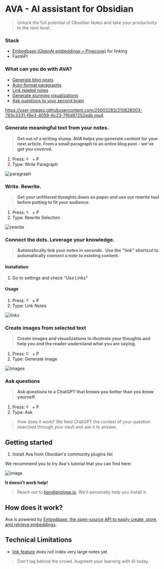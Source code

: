 
# AVA - AI assistant for Obsidian

> Unlock the full potential of Obsidian Notes and take your productivity to the next level.

### Stack

- [Embedbase (OpenAI embeddings + Pinecone)](https://github.com/another-ai/embedbase) for linking
- FastAPI

### What can you do with AVA?

- [Generate blog posts](https://github.com/louis030195/obsidian-ava/blob/main/README.md#generate-meaningful-text-from-your-notes)
- [Auto-format paragraphs](https://github.com/louis030195/obsidian-ava/blob/main/README.md#write-rewrite)
- [Link related notes](https://github.com/louis030195/obsidian-ava/blob/main/README.md#connect-the-dots-leverage-your-knowledge)
- [Generate stunning visualizations](https://github.com/louis030195/obsidian-ava/blob/main/README.md#create-images-from-selected-text)
- [Ask questions to your second brain](https://github.com/louis030195/obsidian-ava/blob/main/README.md#ask-questions)

https://user-images.githubusercontent.com/25003283/210828303-793c3331-f9e3-4059-9c23-7f6d97252edb.mp4



### Generate meaningful text from your notes.

> **Get out of a writing slump. AVA helps you generate content for your next article. From a small paragraph to an entire blog post - we've got you covered.**

1. Press: <img  alt="cmd" src="https://upload.wikimedia.org/wikipedia/commons/thumb/8/8b/Looped_square_on_white_background.svg/560px-Looped_square_on_white_background.svg.png?20071209071920" width="16" height="16"> + P
2. Type: Write Paragraph

![paragraph](https://user-images.githubusercontent.com/11430621/207849826-aa59103a-3e60-47ec-85bd-45076ebf8960.gif)

### Write. Rewrite.

> **Get your unfiltered thoughts down on paper and use our rewrite tool before putting to fit your audience.**

1. Press: <img  alt="cmd" src="https://upload.wikimedia.org/wikipedia/commons/thumb/8/8b/Looped_square_on_white_background.svg/560px-Looped_square_on_white_background.svg.png?20071209071920" width="16" height="16"> + P
2. Type: Rewrite Selection

![rewrite](https://user-images.githubusercontent.com/25003283/213139728-23ad27fa-1c05-4e58-8bad-5ec41768d1e5.gif)


### Connect the dots. Leverage your knowledge.

> **Automatically link your notes in seconds.  Use the "link" shortcut to automatically connect a note to existing content.**

#### Installation

1. Go to settings and check "Use Links"

#### Usage

1. Press: <img  alt="cmd" src="https://upload.wikimedia.org/wikipedia/commons/thumb/8/8b/Looped_square_on_white_background.svg/560px-Looped_square_on_white_background.svg.png?20071209071920" width="16" height="16"> + P
2. Type: Link Notes

![links](https://user-images.githubusercontent.com/25003283/213157399-03c9a557-8105-4ec8-b5c6-2487b636abd7.gif)


### Create images from selected text

> **Create images and visualizations to illustrate your thoughts and help you and the reader understand what you are saying.**

1. Press: <img  alt="cmd" src="https://upload.wikimedia.org/wikipedia/commons/thumb/8/8b/Looped_square_on_white_background.svg/560px-Looped_square_on_white_background.svg.png?20071209071920" width="16" height="16"> + P
2. Type: Generate Image

![images](https://user-images.githubusercontent.com/25003283/208254052-136f3fac-3ef6-46d5-85eb-73a4d249ffdf.gif)

### Ask questions

> **Ask questions to a ChatGPT that knows you better than you know yourself.**

1. Press: <img  alt="cmd" src="https://upload.wikimedia.org/wikipedia/commons/thumb/8/8b/Looped_square_on_white_background.svg/560px-Looped_square_on_white_background.svg.png?20071209071920" width="16" height="16"> + P
2. Type: Ask

> How does it work? We feed ChatGPT the context of your question searched through your vault and ask it to answer.

## Getting started

1. Install Ava from Obsidian's community plugins list

We recommend you to try Ava's tutorial that you can find here:

![image](https://user-images.githubusercontent.com/25003283/213156343-c44c0e64-8c22-47f2-81b3-2faad460a717.png)

**It doesn't work help!**

> Reach out to ben@prologe.io. We'll personally help you install it.

## How does it work?

Ava is powered by [Embedbase, the open-source API to easily create, store, and retrieve embeddings](https://github.com/another-ai/embedbase-ava).

## Technical Limitations

- [link feature](https://github.com/louis030195/obsidian-ava/blob/main/README.md#connect-the-dots-leverage-your-knowledge) does not index very large notes yet

> Don't lag behind the crowd. Augment your learning with AI today.
